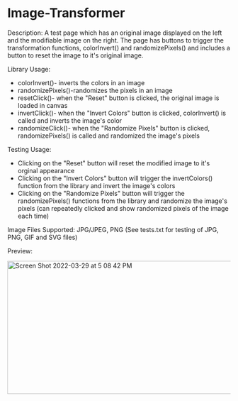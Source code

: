 # Image-Transformer
Description: A test page which has an original image displayed on the left and the modifiable image on the right. The page has buttons to trigger the transformation functions, colorInvert() and randomizePixels() and includes a button to reset the image to it's original image.

Library Usage:
- colorInvert()- inverts the colors in an image
- randomizePixels()-randomizes the pixels in an image
- resetClick()- when the "Reset" button is clicked, the original image is loaded in canvas
- invertClick()- when the "Invert Colors" button is clicked, colorInvert() is called and inverts the image's color
- randomizeClick()- when the "Randomize Pixels" button is clicked, randomizePixels() is called and randomized the image's pixels

Testing Usage:
- Clicking on the "Reset" button will reset the modified image to it's orginal appearance 
- Clicking on the "Invert Colors" button will trigger the invertColors() function from the library and invert the image's colors
- Clicking on the "Randomize Pixels" button will trigger the randomizePixels() functions from the library and randomize the image's pixels (can repeatedly clicked and show randomized pixels of the image each time)

Image Files Supported: JPG/JPEG, PNG
(See tests.txt for testing of JPG, PNG, GIF and SVG files)

Preview:

<img width="600" height="300" alt="Screen Shot 2022-03-29 at 5 08 42 PM" src="https://user-images.githubusercontent.com/89554609/160726404-cd94dd7c-7eb9-4f34-8667-37033d0ca7c9.png">
